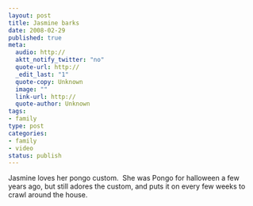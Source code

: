 ```yaml
--- 
layout: post
title: Jasmine barks
date: 2008-02-29
published: true
meta: 
  audio: http://
  aktt_notify_twitter: "no"
  quote-url: http://
  _edit_last: "1"
  quote-copy: Unknown
  image: ""
  link-url: http://
  quote-author: Unknown
tags: 
- family
type: post
categories: 
- family
- video
status: publish
---
```

Jasmine loves her pongo custom.  She was Pongo for halloween a few years ago, but still adores the custom, and puts it on every few weeks to crawl around the house.
